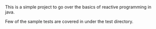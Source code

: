 This is a simple project to go over the basics of reactive programming in java.

Few of the sample tests are covered in under the test directory.
